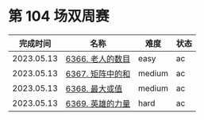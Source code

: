 # 第 104 场双周赛

**完成时间**|**名称**|**难度**|**状态**
------------|--------|--------|--------
2023.05.13|[6366. 老人的数目](./6366.%20老人的数目)|easy|ac
2023.05.13|[6367. 矩阵中的和](./6367.%20矩阵中的和)|medium|ac
2023.05.13|[6368. 最大或值](./6368.%20最大或值)|medium|ac
2023.05.13|[6369. 英雄的力量](./6369.%20英雄的力量)|hard|ac
